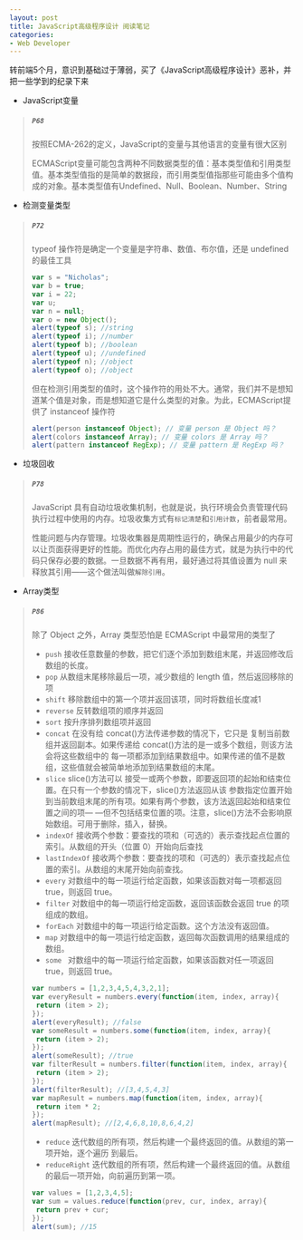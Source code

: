 ```yaml
---
layout: post
title: JavaScript高级程序设计 阅读笔记
categories:
- Web Developer
---
```


转前端5个月，意识到基础过于薄弱，买了《JavaScript高级程序设计》恶补，并把一些学到的纪录下来

* JavaScript变量

> ##### `P68`
> 
> 按照ECMA-262的定义，JavaScript的变量与其他语言的变量有很大区别
> 
> ECMAScript变量可能包含两种不同数据类型的值：基本类型值和引用类型值。基本类型值指的是简单的数据段，而引用类型值指那些可能由多个值构成的对象。基本类型值有Undefined、Null、Boolean、Number、String

* 检测变量类型

> ##### `P72`
> 
> typeof 操作符是确定一个变量是字符串、数值、布尔值，还是 undefined 的最佳工具 
> 
> ``` JavaScript
> var s = "Nicholas";
> var b = true;
> var i = 22;
> var u;
> var n = null;
> var o = new Object();
> alert(typeof s); //string
> alert(typeof i); //number
> alert(typeof b); //boolean
> alert(typeof u); //undefined
> alert(typeof n); //object
> alert(typeof o); //object
> ```
> 
> 但在检测引用类型的值时，这个操作符的用处不大。通常，我们并不是想知道某个值是对象，而是想知道它是什么类型的对象。为此，ECMAScript提供了 instanceof 操作符
> 
> ``` JavaScript
> alert(person instanceof Object); // 变量 person 是 Object 吗？
> alert(colors instanceof Array); // 变量 colors 是 Array 吗？
> alert(pattern instanceof RegExp); // 变量 pattern 是 RegExp 吗？
> ```

* 垃圾回收

> ##### `P78`
> 
> JavaScript 具有自动垃圾收集机制，也就是说，执行环境会负责管理代码执行过程中使用的内存。垃圾收集方式有`标记清楚`和`引用计数`，前者最常用。
> 
> 性能问题与内存管理。垃圾收集器是周期性运行的，确保占用最少的内存可以让页面获得更好的性能。而优化内存占用的最佳方式，就是为执行中的代码只保存必要的数据。一旦数据不再有用，最好通过将其值设置为 null 来释放其引用——这个做法叫做`解除引用`。

* Array类型

> ##### `P86`
> 
> 除了 Object 之外，Array 类型恐怕是 ECMAScript 中最常用的类型了
> 
> * `push` 接收任意数量的参数，把它们逐个添加到数组末尾，并返回修改后数组的长度。
> * `pop` 从数组末尾移除最后一项，减少数组的 length 值，然后返回移除的项
> * `shift` 移除数组中的第一个项并返回该项，同时将数组长度减1
> * `reverse` 反转数组项的顺序并返回
> * `sort` 按升序排列数组项并返回
> * `concat` 在没有给 concat()方法传递参数的情况下，它只是
复制当前数组并返回副本。如果传递给 concat()方法的是一或多个数组，则该方法会将这些数组中的
每一项都添加到结果数组中。如果传递的值不是数组，这些值就会被简单地添加到结果数组的末尾。
> * `slice` slice()方法可以
接受一或两个参数，即要返回项的起始和结束位置。在只有一个参数的情况下，slice()方法返回从该
参数指定位置开始到当前数组末尾的所有项。如果有两个参数，该方法返回起始和结束位置之间的项—
—但不包括结束位置的项。注意，slice()方法不会影响原始数组。可用于删除，插入，替换。
> * `indexOf` 接收两个参数：要查找的项和（可选的）表示查找起点位置的索引。从数组的开头（位置 0）开始向后查找
> * `lastIndexOf` 接收两个参数：要查找的项和（可选的）表示查找起点位置的索引。从数组的末尾开始向前查找。
> * `every` 对数组中的每一项运行给定函数，如果该函数对每一项都返回 true，则返回 true。
> * `filter` 对数组中的每一项运行给定函数，返回该函数会返回 true 的项组成的数组。
> * `forEach` 对数组中的每一项运行给定函数。这个方法没有返回值。
> * `map` 对数组中的每一项运行给定函数，返回每次函数调用的结果组成的数组。
> * `some ` 对数组中的每一项运行给定函数，如果该函数对任一项返回 true，则返回 true。
> 
> ```JavaScript
> var numbers = [1,2,3,4,5,4,3,2,1];
> var everyResult = numbers.every(function(item, index, array){
>  return (item > 2);
> }); 
> alert(everyResult); //false
> var someResult = numbers.some(function(item, index, array){
>  return (item > 2);
> });
> alert(someResult); //true 
> var filterResult = numbers.filter(function(item, index, array){
>  return (item > 2);
> });
> alert(filterResult); //[3,4,5,4,3] 
> var mapResult = numbers.map(function(item, index, array){
>  return item * 2;
> });
> alert(mapResult); //[2,4,6,8,10,8,6,4,2] 
> ```
> 
> * `reduce` 迭代数组的所有项，然后构建一个最终返回的值。从数组的第一项开始，逐个遍历
到最后。
> * `reduceRight` 迭代数组的所有项，然后构建一个最终返回的值。从数组的最后一项开始，向前遍历到第一项。
> 
> ```JavaScript
> var values = [1,2,3,4,5];
> var sum = values.reduce(function(prev, cur, index, array){
>  return prev + cur;
> });
> alert(sum); //15 
> ```






	
 